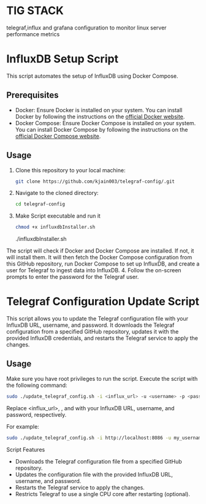 # TIG STACK
telegraf,influx and grafana configuration to monitor linux server performance metrics


# InfluxDB Setup Script

This script automates the setup of InfluxDB using Docker Compose.

## Prerequisites

- Docker: Ensure Docker is installed on your system. You can install Docker by following the instructions on the [official Docker website](https://docs.docker.com/get-docker/).
- Docker Compose: Ensure Docker Compose is installed on your system. You can install Docker Compose by following the instructions on the [official Docker Compose website](https://docs.docker.com/compose/install/).

## Usage

1. Clone this repository to your local machine:

   ```bash
   git clone https://github.com/kjain003/telegraf-config/.git
   ```
2. Navigate to the cloned directory:
   ```bash
   cd telegraf-config
   ```
3. Make Script executable and run it
   ```bash
   chmod +x influxdbInstaller.sh
   ```
   ./influxdbInstaller.sh

The script will check if Docker and Docker Compose are installed. If not, it will install them. It will then fetch the Docker Compose configuration from this GitHub repository, run Docker Compose to set up InfluxDB, and create a user for Telegraf to ingest data into InfluxDB.
4. Follow the on-screen prompts to enter the password for the Telegraf user.

# Telegraf Configuration Update Script

This script allows you to update the Telegraf configuration file with your InfluxDB URL, username, and password. It downloads the Telegraf configuration from a specified GitHub repository, updates it with the provided InfluxDB credentials, and restarts the Telegraf service to apply the changes.

## Usage

Make sure you have root privileges to run the script. Execute the script with the following command:

```bash
sudo ./update_telegraf_config.sh -i <influx_url> -u <username> -p <password>
```
Replace <influx_url>, <username>, and <password> with your InfluxDB URL, username, and password, respectively.

For example:
```bash
sudo ./update_telegraf_config.sh -i http://localhost:8086 -u my_username -p my_password
```
Script Features
- Downloads the Telegraf configuration file from a specified GitHub repository.
- Updates the configuration file with the provided InfluxDB URL, username, and password.
- Restarts the Telegraf service to apply the changes.
- Restricts Telegraf to use a single CPU core after restarting (optional).  
